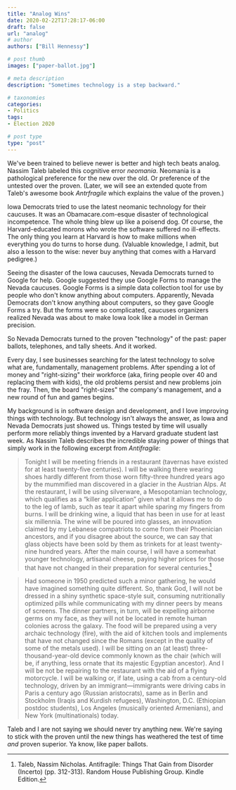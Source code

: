 ```yaml
---
title: "Analog Wins"
date: 2020-02-22T17:28:17-06:00
draft: false
url: "analog"
# author
authors: ["Bill Hennessy"]

# post thumb
images: ["paper-ballot.jpg"]

# meta description
description: "Sometimes technology is a step backward."

# taxonomies
categories: 
- Politics
tags:
- Election 2020

# post type
type: "post"
---
```


We've been trained to believe newer is better and high tech beats analog. Nassim Taleb labeled this cognitive error *neomania*. Neomania is a pathological preference for the new over the old. Or preference of the untested over the proven. (Later, we will see an extended quote from Taleb's awesome book *Antrfragile* which explains the value of the proven.)

Iowa Democrats tried to use the latest neomanic technology for their caucuses. It was an Obamacare.com-esque disaster of technological incompetence. The whole thing blew up like a poisend dog. Of course, the Harvard-educated morons who wrote the software suffered no ill-effects. The only thing you learn at Harvard is how to make millions when everything you do turns to horse dung. (Valuable knowledge, I admit, but also a lesson to the wise: never buy anything that comes with a Harvard pedigree.)

Seeing the disaster of the Iowa caucuses, Nevada Democrats turned to Google for help. Google suggested they use Google Forms to manage the Nevada caucuses. Google Forms is a simple data collection tool for use by people who don't know anything about computers. Apparently, Nevada Democrats don't know anything about computers, so they gave Google Forms a try. But the forms were so complicated, caucuses organizers realized Nevada was about to make Iowa look like a model in German precision. 

So Nevada Democrats turned to the proven "technology" of the past: paper ballots, telephones, and tally sheets. And it worked. 

Every day, I see businesses searching for the latest technology to solve what are, fundamentally, management problems. After spending a lot of money and "right-sizing" their workforce (aka, firing people over 40 and replacing them with kids), the old problems persist and new problems join the fray. Then, the board "right-sizes" the company's management, and a new round of fun and games begins. 

My background is in software design and development, and I love improving things with technology. But technology isn't always the answer, as Iowa and Nevada Democrats just showed us. Things tested by time will usually perform more reliably things invented by a Harvard graduate student last week. As Nassim Taleb describes the incredible staying power of things that simply work in the following excerpt from *Antifragile*:

> Tonight I will be meeting friends in a restaurant (tavernas have existed for at least twenty-five centuries). I will be walking there wearing shoes hardly different from those worn fifty-three hundred years ago by the mummified man discovered in a glacier in the Austrian Alps. At the restaurant, I will be using silverware, a Mesopotamian technology, which qualifies as a “killer application” given what it allows me to do to the leg of lamb, such as tear it apart while sparing my fingers from burns. I will be drinking wine, a liquid that has been in use for at least six millennia. The wine will be poured into glasses, an innovation claimed by my Lebanese compatriots to come from their Phoenician ancestors, and if you disagree about the source, we can say that glass objects have been sold by them as trinkets for at least twenty-nine hundred years. After the main course, I will have a somewhat younger technology, artisanal cheese, paying higher prices for those that have not changed in their preparation for several centuries.[^1]

> Had someone in 1950 predicted such a minor gathering, he would have imagined something quite different. So, thank God, I will not be dressed in a shiny synthetic space-style suit, consuming nutritionally optimized pills while communicating with my dinner peers by means of screens. The dinner partners, in turn, will be expelling airborne germs on my face, as they will not be located in remote human colonies across the galaxy. The food will be prepared using a very archaic technology (fire), with the aid of kitchen tools and implements that have not changed since the Romans (except in the quality of some of the metals used). I will be sitting on an (at least) three-thousand-year-old device commonly known as the chair (which will be, if anything, less ornate that its majestic Egyptian ancestor). And I will be not be repairing to the restaurant with the aid of a flying motorcycle. I will be walking or, if late, using a cab from a century-old technology, driven by an immigrant—immigrants were driving cabs in Paris a century ago (Russian aristocrats), same as in Berlin and Stockholm (Iraqis and Kurdish refugees), Washington, D.C. (Ethiopian postdoc students), Los Angeles (musically oriented Armenians), and New York (multinationals) today.

Taleb and I are not saying we should never try anything new. We're saying to stick with the proven until the new things has weathered the test of time *and* proven superior. Ya know, like paper ballots. 

[^1]: Taleb, Nassim Nicholas. Antifragile: Things That Gain from Disorder (Incerto) (pp. 312-313). Random House Publishing Group. Kindle Edition. 